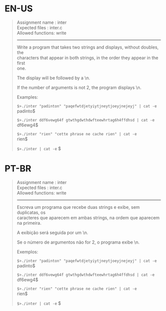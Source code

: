 # EN-US

> Assignment name  : inter   
> Expected files   : inter.c   
> Allowed functions: write   
> 
> --------------------------------------------------------------------------------   
> 
> Write a program that takes two strings and displays, without doubles, the   
> characters that appear in both strings, in the order they appear in the first   
> one.   
> 
> The display will be followed by a \n.   
> 
> If the number of arguments is not 2, the program displays \n.   
> 
> Examples:   
> 
> `$>./inter "padinton" "paqefwtdjetyiytjneytjoeyjnejeyj" | cat -e`   
> padinto$   
> 
> `$>./inter ddf6vewg64f gtwthgdwthdwfteewhrtag6h4ffdhsd | cat -e`   
> df6ewg4$   
> 
> `$>./inter "rien" "cette phrase ne cache rien" | cat -e`   
> rien$   
> 
> `$>./inter | cat -e`
> $

# PT-BR

> Assignment name  : inter   
> Expected files   : inter.c   
> Allowed functions: write   
> 
> --------------------------------------------------------------------------------   
> 
> Escreva um programa que recebe duas strings e exibe, sem duplicatas, os   
> caracteres que aparecem em ambas strings, na ordem que aparecem na primeira.   
> 
> A exibição será seguida por um \n.   
> 
> Se o número de argumentos não for 2, o programa exibe \n.   
> 
> Exemplos:   
> 
> `$>./inter "padinton" "paqefwtdjetyiytjneytjoeyjnejeyj" | cat -e`   
> padinto$   
> 
> `$>./inter ddf6vewg64f gtwthgdwthdwfteewhrtag6h4ffdhsd | cat -e`   
> df6ewg4$   
> 
> `$>./inter "rien" "cette phrase ne cache rien" | cat -e`   
> rien$   
> 
> `$>./inter | cat -e`
> $
